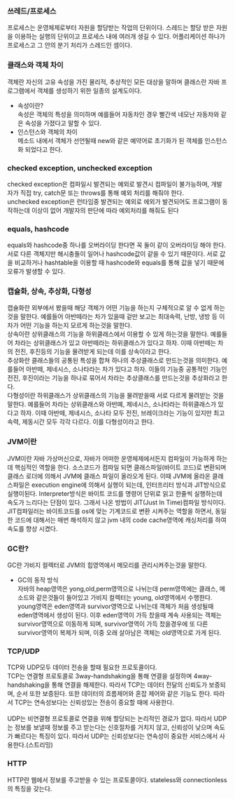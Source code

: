 ### 쓰레드/프로세스<br>
프로세스는 운영체제로부터 자원을 할당받는 작업의 단위이다.
스레드는 할당 받은 자원을 이용하는 실행의 단위이고 프로세스 내에 여러개 생길
수 있다. 어플리케이션 하나가 프로세스고 그 안의 분기 처리가 스레드인 셈이다.<br>
### 클래스와 객체 차이<br>
객체란 자신의 고유 속성을 가진 물리적, 추상적인 모든 대상을 말하며 클래스란 자바 프로그램에서 객체를 생성하기 위한 일종의 설계도이다.<br>

* 속성이란?<br>
속성은 객체의 특성을 의미하며 예를들어 자동차인 경우 빨간색 네모난 자동차와 같은 속성을 가졌다고 말할 수 있다.<br>
* 인스턴스와 객체의 차이<br>
메소드 내에서 객체가 선언될때 new와 같은 예약어로 초기화가 된 객체를 인스턴스화 되었다고 한다.<br>

### checked exception, unchecked exception<br>
checked exception은 컴파일시 발견되는 예외로 발견시 컴파일이 불가능하며, 개발자가 직접 try, catch문 또는 throws를 통해 예외 처리를 해줘야 한다.<br>
unchecked exception은 런타임중 발견되는 예외로 에외가 발견되어도 프로그램이 동작하는데 이상이 없어 개발자의 판단에 따라 예외처리를 해줘도 된다<br>

### equals, hashcode<br>
equals와 hashcode중 하나를 오버라이딩 한다면 꼭 둘이 같이 오버라이딩 해야 한다. 서로 다른 객체지만 해시충돌이 일어나 hashcode값이 같을 수 있기 때문이다. 서로 값을 비교하거나
hashtable을 이용할 때 hashcode와 equals를 통해 값을 넣기 때문에 오류가 발생할 수 있다.<br>
### 캡슐화, 상속, 추상화, 다형성<br>
캡슐화란 외부에서 봤을때 해당 객체가 어떤 기능을 하는지 구체적으로 알 수 없게 하는것을 말한다. 예를들어 아반떼라는 차가 있을때 겉만 보고는 최대속력, 난방, 냉방 등 이 차가 어떤 기능을 하는지
모르게 하는것을 말한다.<br> 상속이란 상위클래스의 기능을 하위클래스에서 이용할 수 있게 하는것을 말한다. 예를들어 차라는 상위클래스가 있고 아반떼라는 하위클래스가 있다고 하자. 이때 아반떼는 차의
전진, 후진등의 기능을 물려받게 되는데 이를 상속이라고 한다.<br>추상화란 클래스들의 공통된 특성을 합쳐 하나의 추상클래스로 만드는것을 의미한다. 예를들어 아반떼, 제네시스, 소나타라는 차가 있다고 하자.
이들의 기능중 공통적인 기능인 전진, 후진이라는 기능을 하나로 묶어서 차라는 추상클래스를 만드는것을 추상화라고 한다.<br> 다형성이란 하위클래스가 상위클래스의 기능을 물려받을때 서로 다르게 물려받는
것을 말한다. 예를들어 차라는 상위클래스와 아반뗴, 제네시스, 소나타라는 하위클래스가 있다고 하자. 이때 아반떼, 제네시스, 소나타 모두 전진, 브레이크라는 기능이 있지만 최고속력, 제동시간 모두 각각 다르다. 이를
다형성이라고 한다.<br>
### JVM이란<br>
JVM이란 자바 가상머신으로, 자바가 어떠한 운영체제에서든지 컴파일이 가능하게 하는데 핵심적인 역할을 한다. 소스코드가 컴파일 되면 클래스파일(바이트 코드)로 변환되며 클래스 로더에 의해서 JVM에 클래스 파일이
올라오게 된다. 이때 JVM에 올라온 클래스파일은 execution engine에 의해서 실행이 되는데, 인터프리터 방식과 JIT방식으로 실행이된다.
Interpreter방식은 바이트 코드를 명령어 단위로 읽고 한줄씩 실행하는데 속도가 느리다는 단점이 있다.
그래서 나온 방법이 JIT(Just In Time)컴파일 방식이다. JIT컴파일러는 바이트코드를 os에 맞는 기계코드로 변환 시켜주는 역할을 하면서, 동일한 코드에 대해서는 매번 해석하지 않고 jvm 내의 code cache영역에 캐싱처리를 하여 속도를 향상 시켰다. <br>
### GC란?<br>
GC란 가비지 컬렉터로 JVM의 힙영역에서 메모리를 관리시켜주는것을 말한다.<br>
* GC의 동작 방식<br>
자바의 heap영역은 yong,old,perm영역으로 나뉘는데 perm영역에는 클래스, 메소드와 같은것들이 들어있고 가비지 컬렉터는 young, old영역에서 수행한다. young영역은 eden영역과 survivor영역으로 나뉘는데 객체가 처음 생성될때 eden영역에서 생성이 된다.
이후 eden영역이 가득 찼을때 계속 사용되는 객체는 survivor영역으로 이동하게 되며, survivor영역이 가득 찼을경우에 또 다른 survivor영역이 복제가 되며, 이중 오래 살아남은 객체는 old영역으로 가게 된다.
### TCP/UDP<br>
TCP와 UDP모두 데이터 전송을 할때 필요한 프로토콜이다.<br>
TCP는 연결형 프로토콜로 3way-handshaking을 통해 연결을 설정하며 4way-handshaking을 통해 연결을 해제한다.
따라서 TCP는 데이터 전달의 신뢰도가 보증되며, 순서 또한 보증된다. 또한 데이터의 흐름제어와 혼잡 제어와 같은 기능도
한다. 따라서 TCP는 연속성보다는 신뢰성있는 전송이 중요할 때에 사용한다.<br><br>
UDP는 비연결형 프로토콜로 연결을 위해 할당되는 논리적인 경로가 없다.
따라서 UDP는 정보를 보낼때 정보를 주고 받는다는 신호절차를 거치지 않고, 신뢰성이 낮으며 속도가 빠르다는 특징이 있다.
따라서 UDP는 신뢰성보다는 연속성이 중요한 서비스에서 사용한다.(스트리밍)
### HTTP<br>
HTTP란 웹에서 정보를 주고받을 수 있는 프로토콜이다. stateless와 connectionless의 특징을 갖는다.